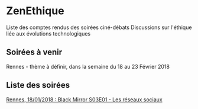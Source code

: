 # ZenEthique

Liste des comptes rendus des soirées ciné-débats
Discussions sur l'éthique liée aux évolutions technologiques

## Soirées à venir

Rennes - thème à définir, dans la semaine du 18 au 23 Février 2018

## Liste des soirées

[Rennes, 18/01/2018 : Black Mirror S03E01 - Les réseaux sociaux](https://github.com/Zenika/ZenEthique/tree/master/1-reseaux-sociaux)
